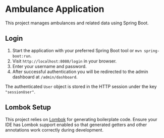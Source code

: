 # Ambulance Application

This project manages ambulances and related data using Spring Boot.

## Login

1. Start the application with your preferred Spring Boot tool or `mvn spring-boot:run`.
2. Visit `http://localhost:8080/login` in your browser.
3. Enter your username and password.
4. After successful authentication you will be redirected to the admin dashboard at `/admin/dashboard`.

The authenticated `User` object is stored in the HTTP session under the key `"sessionUser"`.

## Lombok Setup

This project relies on [Lombok](https://projectlombok.org/) for generating boilerplate code. Ensure your IDE has Lombok support enabled so that generated getters and other annotations work correctly during development.
